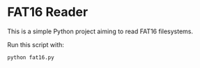 # FAT16 Reader

This is a simple Python project aiming to read FAT16 filesystems.

Run this script with:

```
python fat16.py
```
